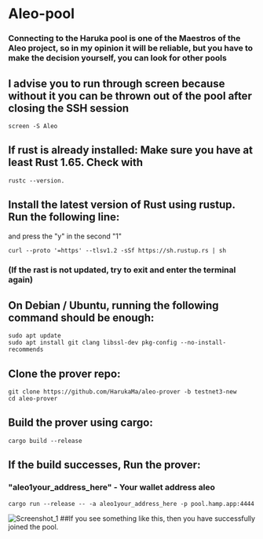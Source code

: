 # Aleo-pool
### Connecting to the Haruka pool is one of the Maestros of the Aleo project, so in my opinion it will be reliable, but you have to make the decision yourself, you can look for other pools 
## I advise you to run through screen because without it you can be thrown out of the pool after closing the SSH session 
```
screen -S Aleo 
```
## If rust is already installed: Make sure you have at least Rust 1.65. Check with 
```
rustc --version.
```
## Install the latest version of Rust using rustup. Run the following line:
and press the "y" in the second "1"
```
curl --proto '=https' --tlsv1.2 -sSf https://sh.rustup.rs | sh
```
### (If the rast is not updated, try to exit and enter the terminal again) 
## On Debian / Ubuntu, running the following command should be enough:
```
sudo apt update
sudo apt install git clang libssl-dev pkg-config --no-install-recommends
```
## Clone the prover repo:
```
git clone https://github.com/HarukaMa/aleo-prover -b testnet3-new
cd aleo-prover
```
## Build the prover using cargo:
```
cargo build --release
```
## If the build successes, Run the prover:
### "aleo1your_address_here" - Your wallet address aleo 
```
cargo run --release -- -a aleo1your_address_here -p pool.hamp.app:4444
```

![Screenshot_1](https://user-images.githubusercontent.com/110123270/206908893-3788e965-c3c5-40c5-9f60-eb823a3f1639.png)
##If you see something like this, then you have successfully joined the pool. 

